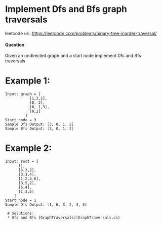 # Implement Dfs and Bfs graph traversals
 
leetcode url: https://leetcode.com/problems/binary-tree-inorder-traversal/

 
#### Question
Given an undirected graph and a start node implement Dfs and Bfs traversals

# Example 1:

```
Input: graph = [
           [1,3,2],
           [0, 2],
           [0, 1,3],
           [0,2]
         ]
Start node = 3
Sample Dfs Output: [3, 0, 1, 2]
Sample Bfs Output: [3, 0, 1, 2]
 ```
 
# Example 2:

```
Input: root = [  
      [],
      [6,3,2],
      [3,1,4],
      [1,2,4,6],
      [3,5,2],
      [6,4],
      [1,3,5]  
    ]
Start node = 1
Sample Dfs Output: [1, 6, 3, 2, 4, 5]
 
 # Solutions:
 * Dfs and Bfs [GraphTraversals](GraphTraversals.cs)

